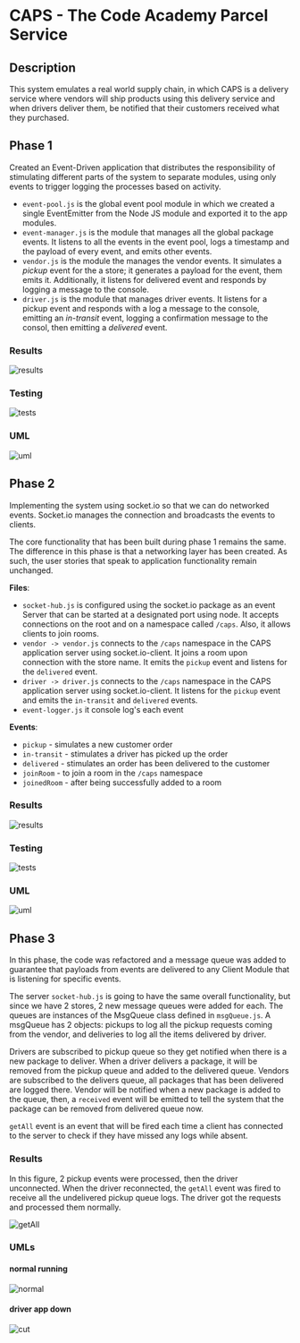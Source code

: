 # CAPS - The Code Academy Parcel Service

## Description

This system emulates a real world supply chain, in which CAPS is a delivery service where vendors will ship products using this delivery service and when drivers deliver them, be notified that their customers received what they purchased.

## Phase 1

Created an Event-Driven application that distributes the responsibility of stimulating different parts of the system to separate modules, using only events to trigger logging the processes based on activity.

* `event-pool.js` is the global event pool module in which we created a single EventEmitter from the Node JS module and exported it to the app modules.
* `event-manager.js` is the module that manages all the global package events. It listens to all the events in the event pool, logs a timestamp and the payload of every event, and emits other events.
* `vendor.js` is the module the manages the vendor events. It simulates a *pickup* event for the a store; it generates a payload for the event, them emits it. Additionally, it listens for delivered event and responds by logging a message to the console.
* `driver.js` is the module that manages driver events. It listens for a pickup event and responds with a log a message to the console, emitting an *in-transit* event, logging a confirmation message to the consol, then emitting a *delivered* event.

### Results

![results](./images/events.PNG)

### Testing

![tests](./images/testing.PNG)

### UML

![uml](./images/uml.png)

## Phase 2

Implementing the system using socket.io so that we can do networked events. Socket.io manages the connection and broadcasts the events to clients.

The core functionality that has been built during phase 1 remains the same. The difference in this phase is that a networking layer has been created. As such, the user stories that speak to application functionality remain unchanged.

**Files**:

* `socket-hub.js` is configured using the socket.io package as an event Server that can be started at a designated port using node. It accepts connections on the root and on a namespace called `/caps`. Also, it allows clients to join rooms.
* `vendor -> vendor.js` connects to the `/caps` namespace in the CAPS application server using socket.io-client. It joins a room upon connection with the store name. It emits the `pickup` event and listens for the `delivered` event.
* `driver -> driver.js` connects to the `/caps` namespace in the CAPS application server using socket.io-client. It listens for the `pickup` event and emits the `in-transit` and `delivered` events.
* `event-logger.js` it console log's each event

**Events**:

* `pickup` - simulates a new customer order
* `in-transit` - stimulates a driver has picked up the order
* `delivered` - stimulates an order has been delivered to the customer 
* `joinRoom` - to join a room in the `/caps` namespace
* `joinedRoom` - after being successfully added to a room

### Results

![results](./images/results12.PNG)

### Testing

![tests](./images/tests12.PNG)

### UML

![uml](./images/uml12.png)

## Phase 3

In this phase, the code was refactored and a message queue was added to guarantee that payloads from events are delivered to any Client Module that is listening for specific events.

The server `socket-hub.js` is going to have the same overall functionality, but since we have 2 stores, 2 new message queues were added for each. The queues are instances of the MsgQueue class defined in `msgQueue.js`. A msgQueue has 2 objects: pickups to log all the pickup requests coming from the vendor, and deliveries to log all the items delivered by driver.

Drivers are subscribed to pickup queue so they get notified when there is a new package to deliver. When a driver delivers a package, it will be removed from the pickup queue and added to the delivered queue.
Vendors are subscribed to the delivers queue, all packages that has been delivered are logged there. Vendor will be notified when a new package is added to the queue, then, a `received` event will be emitted to tell the system that the package can be removed from delivered queue now.

`getAll` event is an event that will be fired each time a client has connected to the server to check if they have missed any logs while absent.

### Results

In this figure, 2 pickup events were processed, then the driver unconnected. When the driver reconnected, the `getAll` event was fired to receive all the undelivered pickup queue logs. The driver got the requests and processed them normally.

![getAll](./images/getAll.PNG)

### UMLs

#### normal running

![normal](./images/normal.png)

#### driver app down

![cut](./images/cut.png)

